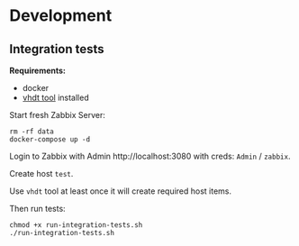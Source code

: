 # Development

## Integration tests

**Requirements:**

- docker
- [vhdt tool](https://github.com/lebe-dev/vhost-discovery-tool) installed

Start fresh Zabbix Server:

```shell
rm -rf data
docker-compose up -d
```

Login to Zabbix with Admin http://localhost:3080 with creds: `Admin` / `zabbix`.

Create host `test`.

Use `vhdt` tool at least once it will create required host items.

Then run tests:

```shell
chmod +x run-integration-tests.sh
./run-integration-tests.sh
```